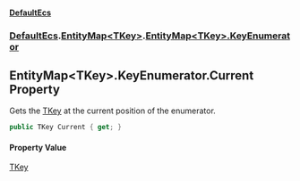 #### [DefaultEcs](./index.md 'index')
### [DefaultEcs](./DefaultEcs.md 'DefaultEcs').[EntityMap&lt;TKey&gt;](./DefaultEcs-EntityMap-TKey-.md 'DefaultEcs.EntityMap&lt;TKey&gt;').[EntityMap&lt;TKey&gt;.KeyEnumerator](./DefaultEcs-EntityMap-TKey--KeyEnumerator.md 'DefaultEcs.EntityMap&lt;TKey&gt;.KeyEnumerator')
## EntityMap&lt;TKey&gt;.KeyEnumerator.Current Property
Gets the [TKey](./DefaultEcs-EntityMap-TKey--KeyEnumerator.md#DefaultEcs-EntityMap-TKey--KeyEnumerator-TKey 'DefaultEcs.EntityMap&lt;TKey&gt;.KeyEnumerator.TKey') at the current position of the enumerator.  
```csharp
public TKey Current { get; }
```
#### Property Value
[TKey](./DefaultEcs-EntityMap-TKey--KeyEnumerator.md#DefaultEcs-EntityMap-TKey--KeyEnumerator-TKey 'DefaultEcs.EntityMap&lt;TKey&gt;.KeyEnumerator.TKey')  
